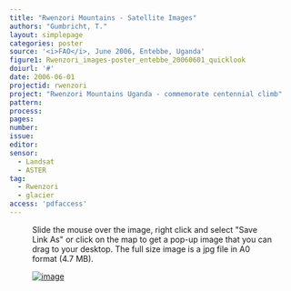 ```yaml
---
title: "Rwenzori Mountains - Satellite Images"
authors: "Gumbricht, T."
layout: simplepage
categories: poster
source: '<i>FAO</i>, June 2006, Entebbe, Uganda'
figure1: Rwenzori_images-poster_entebbe_20060601_quicklook
doiurl: '#'
date: 2006-06-01
projectid: rwenzori
project: "Rwenzori Mountains Uganda - commemorate centennial climb"
pattern:
process:
pages:
number:
issue:
editor:
sensor:
  - Landsat
  - ASTER
tag:
  - Rwenzori
  - glacier
access: 'pdfaccess'
---
```

<figure>
<figcaption>Slide the mouse over the image, right click and select "Save Link As" or click on the map to get a pop-up image that you can drag to your desktop. The full size image is a jpg file in A0 format (4.7 MB).</figcaption>

<a href="{{ site.commonurl }}/images/{{ site.data.images[page.figure1].source }}"><img src="{{ site.commonurl }}/images/{{ site.data.images[page.figure1].file }}" alt="image"></a>
</figure>
